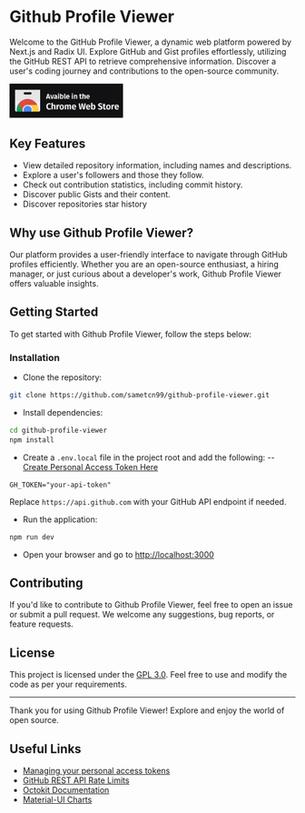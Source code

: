 
# Github Profile Viewer

Welcome to the GitHub Profile Viewer, a dynamic web platform powered by Next.js and Radix UI. Explore GitHub and Gist profiles effortlessly, utilizing the GitHub REST API to retrieve comprehensive information. Discover a user's coding journey and contributions to the open-source community.

<a href="https://chromewebstore.google.com/detail/gpv-opener/abgechjdbcnlcdcmhkaakobeoimjgkmb">
  <img src="https://raw.githubusercontent.com/sametcn99/github-profile-viewer/master/public/icons/chrome-extension-dark.png" alt="Google Chrome Extension" width="200">
</a>

## Key Features

- View detailed repository information, including names and descriptions.
- Explore a user's followers and those they follow.
- Check out contribution statistics, including commit history.
- Discover public Gists and their content.
- Discover repositories star history

## Why use Github Profile Viewer?

Our platform provides a user-friendly interface to navigate through GitHub profiles efficiently. Whether you are an open-source enthusiast, a hiring manager, or just curious about a developer's work, Github Profile Viewer offers valuable insights.

## Getting Started

To get started with Github Profile Viewer, follow the steps below:

### Installation

- Clone the repository:

```bash
git clone https://github.com/sametcn99/github-profile-viewer.git
````

- Install dependencies:

```bash
cd github-profile-viewer
npm install
```

- Create a `.env.local` file in the project root and add the following:
   -- [Create Personal Access Token Here](https://docs.github.com/en/enterprise-server@3.9/authentication/keeping-your-account-and-data-secure/managing-your-personal-access-tokens)

```env
GH_TOKEN="your-api-token"
```

Replace `https://api.github.com` with your GitHub API endpoint if needed.

- Run the application:

```bash
npm run dev
```

- Open your browser and go to [http://localhost:3000](http://localhost:3000)

## Contributing

If you'd like to contribute to Github Profile Viewer, feel free to open an issue or submit a pull request. We welcome any suggestions, bug reports, or feature requests.

## License

This project is licensed under the [GPL 3.0](LICENSE). Feel free to use and modify the code as per your requirements.

---

Thank you for using Github Profile Viewer! Explore and enjoy the world of open source.

## Useful Links

- [Managing your personal access tokens](https://docs.github.com/en/authentication/keeping-your-account-and-data-secure/managing-your-personal-access-tokens)
- [GitHub REST API Rate Limits](https://docs.github.com/en/rest/using-the-rest-api/rate-limits-for-the-rest-api?apiVersion=2022-11-28)
- [Octokit Documentation](https://octokit.github.io/rest.js/v20)
- [Material-UI Charts](https://mui.com/x/react-charts/)
